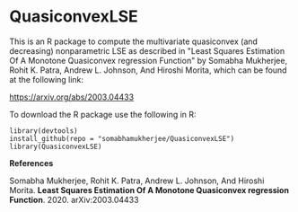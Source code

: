 # QuasiconvexLSE
This is an R package to compute the multivariate quasiconvex (and decreasing) nonparametric LSE as described in "Least Squares Estimation Of A Monotone Quasiconvex
regression Function" by Somabha Mukherjee, Rohit K. Patra, Andrew L. Johnson, And Hiroshi Morita, which can be found at the following link:

https://arxiv.org/abs/2003.04433

To download the R package use the following in R:


```
library(devtools)
install_github(repo = "somabhamukherjee/QuasiconvexLSE")
library(QuasiconvexLSE)
```

**References**

Somabha Mukherjee, Rohit K. Patra, Andrew L. Johnson, And Hiroshi Morita. **Least Squares Estimation Of A Monotone Quasiconvex regression Function**. 2020. arXiv:2003.04433

